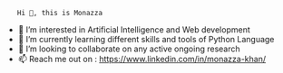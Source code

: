        Hi 👋, this is Monazza
   
   
- 👀  I’m interested in Artificial Intelligence and Web development
- 🌱  I’m currently learning different skills and tools of Python Language
- 💞️  I’m looking to collaborate on any active ongoing research
- 📫  Reach me out on : https://www.linkedin.com/in/monazza-khan/

<!---
monazza-qk92/monazza-qk92 is a ✨ special ✨ repository because its `README.md` (this file) appears on your GitHub profile.
You can click the Preview link to take a look at your changes.
--->

